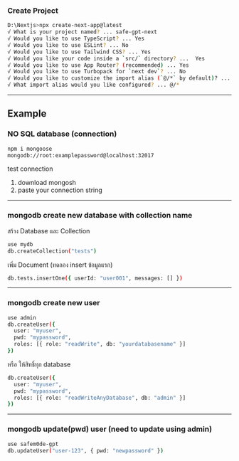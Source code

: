 ### Create Project
```bash
D:\Nextjs>npx create-next-app@latest
√ What is your project named? ... safe-gpt-next
√ Would you like to use TypeScript? ... Yes
√ Would you like to use ESLint? ... No
√ Would you like to use Tailwind CSS? ... Yes
√ Would you like your code inside a `src/` directory? ...  Yes
√ Would you like to use App Router? (recommended) ... Yes
√ Would you like to use Turbopack for `next dev`? ... No
√ Would you like to customize the import alias (`@/*` by default)? ... Yes
√ What import alias would you like configured? ... @/*
```
---
## Example
### NO SQL database (connection)
```bash
npm i mongoose
mongodb://root:examplepassword@localhost:32017
```
test connection
1. download mongosh
2. paste your connection string
---
### mongodb create new database with collection name
สร้าง Database และ Collection
```bash
use mydb
db.createCollection("tests")
```
เพิ่ม Document (ทดลอง insert ข้อมูลแรก)
```bash
db.tests.insertOne({ userId: "user001", messages: [] })
```
---
### mongodb create new user
```bash
use admin
db.createUser({
  user: "myuser",
  pwd: "mypassword",
  roles: [{ role: "readWrite", db: "yourdatabasename" }]
})
```
หรือ ให้สิทธิ์ทุก database
```bash
db.createUser({
  user: "myuser",
  pwd: "mypassword",
  roles: [{ role: "readWriteAnyDatabase", db: "admin" }]
})
```
---
### mongodb update(pwd) user (need to update using admin)
```bash
use safem0de-gpt
db.updateUser("user-123", { pwd: "newpassword" })
```